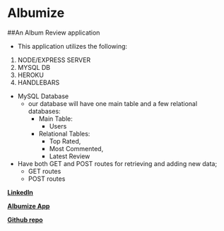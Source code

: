 
# Albumize
##An Album Review application


* This application utilizes the following:

1. NODE/EXPRESS SERVER
2. MYSQL DB
3. HEROKU
4. HANDLEBARS



* MySQL Database 
    - our database will have one main table and a few relational databases:
        * Main Table:
            - Users
        * Relational Tables:
            - Top Rated,
            - Most Commented,
            - Latest Review
* Have both GET and POST routes for retrieving and adding new data;
    * GET routes
    * POST routes







**[LinkedIn](https://www.linkedin.com/in/jason-lloyd-a0ba9529/)**

**[Albumize App](https://glacial-tundra-34381.herokuapp.com/)**

**[Github repo](https://github.com/jll9qw/AlbumReviewBlog.git)**